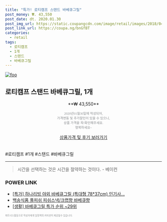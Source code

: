 ```yaml
--- 
title: "특가! 로티캠프 스탠드 바베큐그릴" 
post_money: ₩. 43,550 
post_date: dt. 2020.01.30 
post_img_url: https://static.coupangcdn.com/image/retail/images/2018/04/02/14/1/9c42e0fe-191e-405a-9763-65a5bfab55b2.jpg 
post_link_url: https://coupa.ng/bnGfBT 
categories: 
  - retail 
tags: 
  - 로티캠프 
  - 1개 
  - 스탠드 
  - 바베큐그릴 
--- 
```

[![foo](https://static.coupangcdn.com/image/retail/images/2018/04/02/14/1/9c42e0fe-191e-405a-9763-65a5bfab55b2.jpg)](https://coupa.ng/bnGfBT) 

## 로티캠프 스탠드 바베큐그릴, 1개 
<p style="text-align: center;">**₩ 43,550**</p> 
<p style="text-align: center;"><span style="color: #898c8f; font-family: Georgia,Times,serif; font-size: 0.75em;">2020년01월30일에 작성되어, <br>가격변동 및 추가할인이 있을 수 있으니,<br> 상품 가격을 꼭!확인해주세요.<br>행복하세요~</span> 
</p>	 
<div markdown="0" style="text-align: center;"><a href="https://coupa.ng/bnGfBT" class="btn btn--success">상품가격 및 후기 보러가기</a></div> 
<br><br> 
  #로티캠프 #1개 #스탠드 #바베큐그릴 
<hr> 

> 시간을 선택하는 것은 시간을 절약하는 것이다. - 베이컨 


### POWER LINK

* <a href="https://blog.naver.com/santokki14/221789673166" target="_blank">[특가] 하나리빙 야외 바베큐그릴 (특대형 78*37cm) 인기사...</a>
* <a href="https://blog.naver.com/fasyy4321/221788527456" target="_blank">백송식품 풀피쉬 피쉬스낵/크랩향 바베큐향</a>
* <a href="https://blog.naver.com/sakai111/221789624056" target="_blank"> [생활] 바베큐그릴 특가 순위 ~29위</a>

<span style="color: #898c8f; font-family: Georgia,Times,serif; font-size: 0.55em;">파트너스활동으로 작성자에게 일정액의 커미션이 제공될수 있습니다.</span> 
